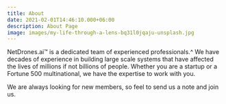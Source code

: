 ```yaml
---
title: About
date: 2021-02-01T14:46:10.000+06:00
description: About Page
image: images/my-life-through-a-lens-bq31l0jqaju-unsplash.jpg
---
```


NetDrones.ai&trade; is a dedicated team of experienced professionals.^
We have decades of experience in building large scale systems that have
affected the lives of millions if not billions of people. Whether you are a
startup or a Fortune 500 multinational, we have the expertise to work with you.

We are always looking for new members, so feel to send us a note and join us.
